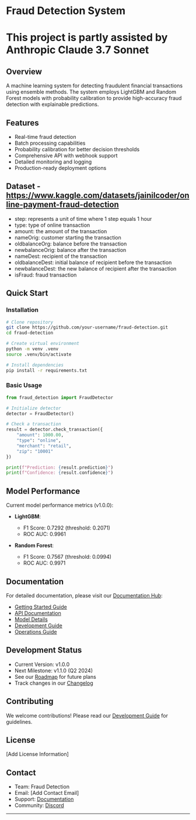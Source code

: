 # Fraud Detection System

# This project is partly assisted by Anthropic Claude 3.7 Sonnet

## Overview
A machine learning system for detecting fraudulent financial transactions using ensemble methods. The system employs LightGBM and Random Forest models with probability calibration to provide high-accuracy fraud detection with explainable predictions.

## Features
- Real-time fraud detection
- Batch processing capabilities
- Probability calibration for better decision thresholds
- Comprehensive API with webhook support
- Detailed monitoring and logging
- Production-ready deployment options

## Dataset - https://www.kaggle.com/datasets/jainilcoder/online-payment-fraud-detection

- step: represents a unit of time where 1 step equals 1 hour
- type: type of online transaction
- amount: the amount of the transaction
- nameOrig: customer starting the transaction
- oldbalanceOrg: balance before the transaction
- newbalanceOrig: balance after the transaction
- nameDest: recipient of the transaction
- oldbalanceDest: initial balance of recipient before the transaction
- newbalanceDest: the new balance of recipient after the transaction
- isFraud: fraud transaction

## Quick Start

### Installation
```bash
# Clone repository
git clone https://github.com/your-username/fraud-detection.git
cd fraud-detection

# Create virtual environment
python -m venv .venv
source .venv/bin/activate

# Install dependencies
pip install -r requirements.txt
```

### Basic Usage
```python
from fraud_detection import FraudDetector

# Initialize detector
detector = FraudDetector()

# Check a transaction
result = detector.check_transaction({
    "amount": 1000.00,
    "type": "online",
    "merchant": "retail",
    "zip": "10001"
})

print(f"Prediction: {result.prediction}")
print(f"Confidence: {result.confidence}")
```

## Model Performance
Current model performance metrics (v1.0.0):

- **LightGBM**:
  - F1 Score: 0.7292 (threshold: 0.2071)
  - ROC AUC: 0.9961

- **Random Forest**:
  - F1 Score: 0.7567 (threshold: 0.0994)
  - ROC AUC: 0.9971

## Documentation
For detailed documentation, please visit our [Documentation Hub](docs/README.md):

- [Getting Started Guide](docs/guides/getting_started.md)
- [API Documentation](docs/api/overview.md)
- [Model Details](docs/technical/MODEL.md)
- [Development Guide](docs/technical/DEVELOPMENT.md)
- [Operations Guide](docs/technical/OPERATIONS.md)

## Development Status
- Current Version: v1.0.0
- Next Milestone: v1.1.0 (Q2 2024)
- See our [Roadmap](docs/reference/ROADMAP.md) for future plans
- Track changes in our [Changelog](docs/reference/CHANGELOG.md)

## Contributing
We welcome contributions! Please read our [Development Guide](docs/technical/DEVELOPMENT.md#contributing) for guidelines.

## License
[Add License Information]

## Contact
- Team: Fraud Detection
- Email: [Add Contact Email]
- Support: [Documentation](docs/guides/troubleshooting.md)
- Community: [Discord](https://discord.gg/fraud-detection)

---
